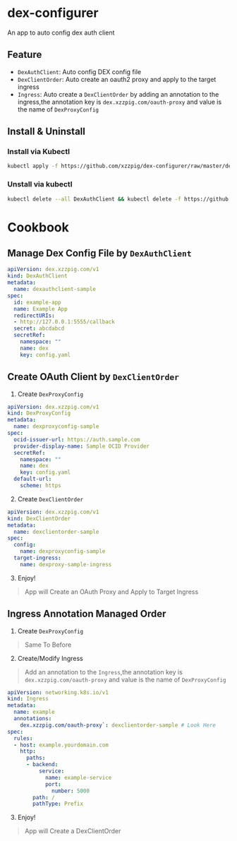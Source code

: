 # dex-configurer
An app to auto config dex auth client

## Feature
- `DexAuthClient`: Auto config DEX config file
- `DexClientOrder`: Auto create an oauth2 proxy and apply to the target ingress
- `Ingress`: Auto create a `DexClientOrder` by adding an annotation to the ingress,the annotation key is `dex.xzzpig.com/oauth-proxy` and value is the name of `DexProxyConfig`

## Install & Uninstall

### Install via Kubectl
```bash
kubectl apply -f https://github.com/xzzpig/dex-configurer/raw/master/deploy/bundle.yaml
```

### Unstall via kubectl
```bash
kubectl delete --all DexAuthClient && kubectl delete -f https://github.com/xzzpig/dex-configurer/raw/master/deploy/bundle.yaml
```

# Cookbook

## Manage Dex Config File by `DexAuthClient`
```yaml
apiVersion: dex.xzzpig.com/v1
kind: DexAuthClient
metadata:
  name: dexauthclient-sample
spec:
  id: example-app
  name: Example App
  redirectURIs:
  - http://127.0.0.1:5555/callback
  secret: abcdabcd
  secretRef:
    namespace: ""
    name: dex
    key: config.yaml
```

## Create OAuth Client by `DexClientOrder`
1. Create `DexProxyConfig`
```yaml
apiVersion: dex.xzzpig.com/v1
kind: DexProxyConfig
metadata:
  name: dexproxyconfig-sample
spec:
  ocid-issuer-url: https://auth.sample.com
  provider-display-name: Sample OCID Provider
  secretRef:
    namespace: ""
    name: dex
    key: config.yaml
  default-url:
    scheme: https
```
2. Create `DexClientOrder`
```yaml
apiVersion: dex.xzzpig.com/v1
kind: DexClientOrder
metadata:
  name: dexclientorder-sample
spec:
  config:
    name: dexproxyconfig-sample
  target-ingress:
    name: dexproxy-sample-ingress
```

3. Enjoy!
> App will Create an OAuth Proxy and Apply to Target Ingress

## Ingress Annotation Managed Order
1. Create `DexProxyConfig`
> Same To Before

2. Create/Modify Ingress
> Add an annotation to the `Ingress`,the annotation key is `dex.xzzpig.com/oauth-proxy` and value is the name of `DexProxyConfig`
```yaml
apiVersion: networking.k8s.io/v1
kind: Ingress
metadata:
  name: example
  annotations:
    dex.xzzpig.com/oauth-proxy`: dexclientorder-sample # Look Here
spec:
  rules:
  - host: example.yourdomain.com
    http:
      paths:
      - backend:
          service:
            name: example-service
            port:
              number: 5000
        path: /
        pathType: Prefix
```
3. Enjoy!
> App will Create a DexClientOrder

